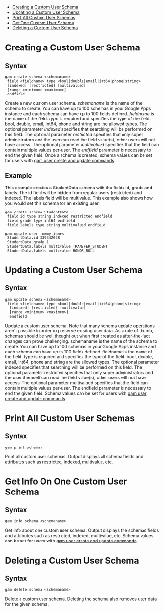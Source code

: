 - [Creating a Custom User Schema](#creating-a-custom-user-schema)
- [Updating a Custom User Schema](#updating-a-custom-user-schema)
- [Print All Custom User Schemas](#print-all-custom-user-schemas)
- [Get One Custom User Schema](#get-one-custom-user-schema)
- [Deleting a Custom User Schema](#deleting-a-custom-user-schema)

# Creating a Custom User Schema
## Syntax
```
gam create schema <schemaname>
 field <fieldname> type <bool|double|email|int64|phone|string>
 [indexed] [restricted] [multivalued]
 [range <minimum> <maximum>]
 endfield
```
Create a new custom user schema. *schemaname* is the name of the schema to create. You can have up to 100 schemas in your Google Apps instance and each schema can have up to 100 fields defined. *fieldname* is the name of the field. *type* is required and specifies the type of the field. bool, double, email, int64, phone and string are the allowed types. The optional parameter *indexed* specifies that searching will be performed on this field. The optional parameter *restricted* specifies that only super administrators and the user can read the field value(s), other users will not have access. The optional parameter *multivalued* specifies that the field can contain multiple values per-user. The *endfield* parameter is necessary to end the given field. Once a schema is created, schema values can be set for users with [gam user create and update commands](https://github.com/jay0lee/GAM/wiki/GAM3DirectoryCommands#setting-custom-user-schema-fields-at-create-or-update).

## Example
This example creates a StudentData schema with the fields id, grade and labels. The id field will be hidden from regular users (restricted) and indexed. The labels field will be multivalue. This example also shows how you would set this schema for an existing user.
```
gam create schema StudentData
 field id type string indexed restricted endfield
 field grade type int64 endfield
 field labels type string multivalued endfield

gam update user tommy.jones
 StudentData.id 839342028
 StudentData.grade 1
 StudentData.labels multivalue TRANSFER_STUDENT
 StudentData.labels multivalue HONOR_ROLL 
```

# Updating a Custom User Schema
## Syntax
```
gam update schema <schemaname>
 field <fieldname> type <bool|double|email|int64|phone|string>
  [indexed] [restricted] [multivalue]
  [range <minimum> <maximum>]
  endfield
```
Update a custom user schema. Note that many schema update operations aren't possible in order to preserve existing user data. As a rule of thumb, schemas should be well thought out when first created as after-the-fact changes can prove challenging. schemaname is the name of the schema to create. You can have up to 100 schemas in your Google Apps instance and each schema can have up to 100 fields defined. fieldname is the name of the field. type is required and specifies the type of the field. bool, double, email, int64, phone and string are the allowed types. The optional parameter indexed specifies that searching will be performed on this field. The optional parameter restricted specifies that only super administrators and the user themself can read the field value(s), other users will not have access. The optional parameter multivalued specifies that the field can contain multiple values per-user. The endfield parameter is necessary to end the given field. Schema values can be set for users with [gam user create and update commands](https://github.com/jay0lee/GAM/wiki/GAM3DirectoryCommands#setting-custom-user-schema-fields-at-create-or-update).

# Print All Custom User Schemas
## Syntax
```
gam print schemas
```
Print all custom user schemas. Output displays all schema fields and attributes such as restricted, indexed, multivalue, etc.

# Get Info On One Custom User Schema
## Syntax
```
gam info schema <schemaname>
```
Get info about one custom user schema. Output displays the schemas fields and attributes such as restricted, indexed, multivalue, etc. Schema values can be set for users with [gam user create and update commands](https://github.com/jay0lee/GAM/wiki/GAM3DirectoryCommands#setting-custom-user-schema-fields-at-create-or-update).

# Deleting a Custom User Schema
## Syntax
```
gam delete schema <schemaname>
```
Delete a custom user schema. Deleting the schema also removes user data for the given schema.